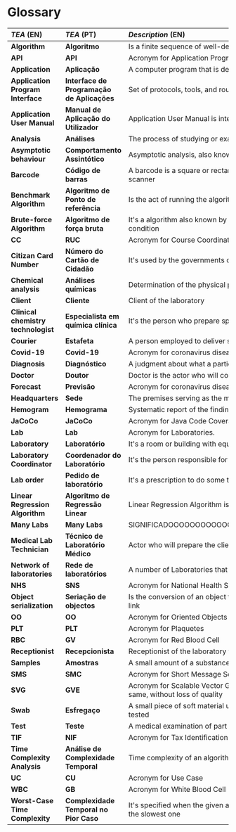 # Glossary

| **_TEA_** (EN)  | **_TEA_** (PT) | **_Description_** (EN)                                           |                                       
|:------------------------|:-----------------|:--------------------------------------------|
| **Algorithm** | **Algoritmo** | Is a finite sequence of well-defined, computer-implementable instructions |
| **API** | **API** | Acronym for Application Program Interface |
| **Application** | **Aplicação** | A computer program that is designed for a particular purpose |
| **Application Program Interface** | **Interface de Programação de Aplicações** | Set of protocols, tools, and routines for building software applications, that specifies how software components should interact |
| **Application User Manual** | **Manual de Aplicação do Utilizador** | Application User Manual is intended to give assistance to people using a particular system |
| **Analysis** | **Análises** | The process of studying or examining something in an organized way to learn more about it, or a particular study of something |
| **Asymptotic behaviour** | **Comportamento Assintótico** | Asymptotic analysis, also known as asymptotics, is a method of describing limiting behavior |
| **Barcode** | **Código de barras** | A barcode is a square or rectangular image consisting of a series of parallel black lines and white spaces of varying widths that can be read by a scanner |
| **Benchmark Algorithm** | **Algoritmo de Ponto de referência** | Is the act of running the algorithms of the program with some specifiend parameters to check the effectiveness of the algorithm |
| **Brute-force Algorithm** | **Algoritmo de força bruta** | It's a algorithm also known by generate and test, that consists in checking all positions of the list and find all the solutions that validates the given condition |
| **CC** | **RUC** | Acronym for Course Coordinator from the discipline |
| **Citizan Card Number** | **Número do Cartão de Cidadão** | It's used by the governments of many countries as a means of tracking their citizens |
| **Chemical analysis** | **Análises químicas** | Determination of the physical properties or chemical composition of samples of matter |
| **Client** | **Cliente** | Client of the laboratory |
| **Clinical chemistry technologist** | **Especialista em química clínica** | It's the person who prepare specimens and analyze the chemical and hormonal contents of body fluids |
| **Courier** | **Estafeta** | A person employed to deliver samples to a specified place |
| **Covid-19** | **Covid-19** | Acronym for coronavirus disease |
| **Diagnosis** | **Diagnóstico** | A judgment about what a particular illness or problem |
| **Doctor** | **Doutor** | Doctor is the actor who will collect the samples. Its synonym of Specialist Doctor |
| **Forecast** | **Previsão** | Acronym for coronavirus disease |
| **Headquarters** | **Sede** | The premises serving as the managerial and administrative centre of an organization |
| **Hemogram** | **Hemograma** | Systematic report of the findings from a blood examination |
| **JaCoCo** | **JaCoCo** | Acronym for Java Code Coverage. Its the amount of code that's covered by tests |
| **Lab** | **Lab** | Acronym for Laboratories. |
| **Laboratory** | **Laboratório** | It's a room or building with equipment for doing scientific tests or for teaching science, or a place where chemicals or medicines are produced |
| **Laboratory Coordinator** | **Coordenador do Laboratório** | It's the person responsible for verify all the tests and confirm the truth of it |
| **Lab order** | **Pedido de laboratório** | It's a prescription to do some test/service on a laboratory |
| **Linear Regression Algorithm** | **Algoritmo de Regressão Linear** | Linear Regression Algorithm is a machine learning algorithm based on supervised learning |
| **Many Labs** | **Many Labs** | SIGNIFICADOOOOOOOOOOOOOOOOOOOOOOOOOOOOOOOOOOOOOOOOOOOOOOOOOOOOOOOOOOOOOOOOOOOOOOOOOOOOOOOOOOOO |
| **Medical Lab Technician** | **Técnico de Laboratório Médico** | Actor who will prepare the client for sample collection |
| **Network of laboratories** | **Rede de laboratórios** | A number of Laboratories that are connected together so that they can share information |
| **NHS** | **SNS** | Acronym for National Health Service |
| **Object serialization** | **Seriação de objectos** | Is the conversion of an object to a series of bytes, so that the object can be easily saved to persistent storage or streamed across a communication link |
| **OO** | **OO** | Acronym for Oriented Objects |
| **PLT** | **PLT** | Acronym for Plaquetes |
| **RBC** | **GV** | Acronym for Red Blood Cell |
| **Receptionist** | **Recepcionista** | Receptionist of the laboratory who analyses the clients information and prescriptions and validates clients |
| **Samples** | **Amostras** | A small amount of a substance that a doctor or scientist collects in order to examine it |
| **SMS** | **SMC** | Acronym for Short Message Service |
| **SVG** | **GVE** | Acronym for Scalable Vector Graphics. It's a type of a picture like png, but with the difference that over the zoom, the image always remains the same, without loss of quality |
| **Swab** | **Esfregaço** | A small piece of soft material used for cleaning a cut or for taking a small amount of substance from a body, or the substance itself that can then be tested |
| **Test** | **Teste** | A medical examination of part of your body in order to find out how healthy it is or what is happening with it |
| **TIF** | **NIF** | Acronym for Tax Identification Service |
| **Time Complexity Analysis** | **Análise de Complexidade Temporal** | Time complexity of an algorithm quantifies the amount of time taken by an algorithm to run as a function of the length of the input |
| **UC** | **CU** | Acronym for Use Case |
| **WBC** | **GB** | Acronym for White Blood Cell |
| **Worst-Case Time Complexity** | **Complexidade Temporal no Pior Caso** | It's specified when the given algorithm in terms of efficience is the worst possible, meaning that comparing to other possibilities, the chosen one is the slowest one |